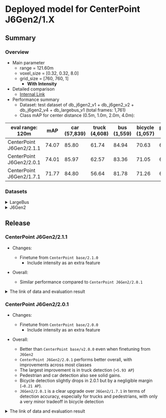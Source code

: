 # Deployed model for CenterPoint J6Gen2/1.X
## Summary

### Overview
- Main parameter
  - range = 121.60m
  - voxel_size = [0.32, 0.32, 8.0]
  - grid_size = [760, 760, 1]
	- **With Intensity**
- Detailed comparison
  - [Internal Link](https://docs.google.com/spreadsheets/d/1jkadazpbA2BUYEUdVV8Rpe54-snH1cbdJbbHsuK04-U/edit?usp=sharing)
- Performance summary
  - Dataset: test dataset of db_j6gen2_v1 + db_j6gen2_v2 + db_j6gen2_v4 + db_largebus_v1 (total frames: 1,761)
  - Class mAP for center distance (0.5m, 1.0m, 2.0m, 4.0m):

| eval range: 120m         | mAP  | car <br> (57,839) | truck <br> (4,608) | bus <br> (1,559) | bicycle <br> (1,057) | pedestrian <br> (10,375) |
| ---------------------    | ---- | ----------------- | ------------------- | ---------------- | ----------------- | ---------------- |
| CenterPoint J6Gen2/2.1.1 | 74.07 | 85.80            | 61.74               | 84.94         | 70.63                 | 67.24            |
| CenterPoint J6Gen2/2.0.1 | 74.01 | 85.97            | 62.57               | 83.36         | 71.05                 | 67.10            |
| CenterPoint J6Gen2/1.7.1 | 71.77 | 84.80            | 56.64               | 81.78         | 71.26                 | 64.38            |


### Datasets

<details>
<summary> LargeBus </summary>

- Test datases: db_largebus_v1 (total frames: 604)

| eval range: 120m         | mAP  | car <br> (13,831)     | truck <br> (2,137) | bus <br> (95) | bicycle <br> (724) | pedestrian <br> (3,916) |
| -------------------------| ---- | -------------------- | ------------------- | ---------------- | ------------ | ------------------------ |
| CenterPoint J6Gen2/2.1.1   | 74.99   | 90.35   | 70.43   | 79.63 | 67.51       | 66.99       |
| CenterPoint J6Gen2/2.0.1   | 74.73   | 90.53   | 69.55   | 80.06 | 65.72       | 67.82       |
| CenterPoint J6Gen2/1.7.1   | 72.17   | 89.36   | 60.87   | 78.40   | 67.71     | 64.84       |

</details>

<details>
<summary> J6Gen2 </summary>

- Test datases: db_j6gen2_v1 + db_j6gen2_v2 + db_j6gen2_v4 (total frames: 1,157)

| eval range: 120m         | mAP  | car <br> (44,008) | truck <br> (2,471) | bus <br> (1,464) | bicycle <br> (333) | pedestrian <br> (6,459) |
| -------------------------| ---- | ----------------- | ------------------- | ---------------- | -------------------- | ---------------------|
| CenterPoint J6Gen2/2.1.1   | 74.24   | 84.65   | 54.66   | 85.45 | 79.07       | 67.35       |
| CenterPoint J6Gen2/2.0.1   | 74.60   | 84.83   | 56.48   | 83.70 | 81.06       | 66.91       |
| CenterPoint J6Gen2/1.7.1   | 72.35   | 83.34   | 53.26   | 82.13 | 79.10     | 63.92       |

</details>

## Release

### CenterPoint J6Gen2/2.1.1
- Changes:
  - Finetune from `CenterPoint base/2.1.0`
	- Include intensity as an extra feature

- Overall:
	- Similar performance compared to `CenterPoint J6Gen2/2.0.1`

<details>
<summary> The link of data and evaluation result </summary>

- Model
  - Training dataset: DB J6 Gen2 v1.0 + DB J6 Gen2 v2.0 + DB J6 Gen2 V4.0 + DB LargeBus v1.0 (total frames: 20,777)
  - [Config file path](https://github.com/tier4/AWML/blob/69aba0d001fd26282880a7a3e7622b89115042de/autoware_ml/configs/detection3d/dataset/t4dataset/gen2_base.py)
  - Deployed onnx model and ROS parameter files [[WebAuto (for internal)]](https://evaluation.tier4.jp/evaluation/mlpackages/7156b453-2861-4ae9-b135-e24e48cc9029/releases/ae4e48e2-d9ed-4db0-8ee9-daf1f566e8f1?project_id=zWhWRzei)
  - Deployed onnx and ROS parameter files [[model-zoo]]
    - [detection_class_remapper.param.yaml](https://download.autoware-ml-model-zoo.tier4.jp/autoware-ml/models/centerpoint/centerpoint/j6gen2/v2.1.1/detection_class_remapper.param.yaml)
    - [centerpoint_ml_package.param.yaml](https://download.autoware-ml-model-zoo.tier4.jp/autoware-ml/models/centerpoint/centerpoint/j6gen2/v2.1.1/centerpoint_ml_package.param.yaml)
    - [deploy_metadata.yaml](https://download.autoware-ml-model-zoo.tier4.jp/autoware-ml/models/centerpoint/centerpoint/j6gen2/v2.0.1/deploy_metadata.yaml)
    - [pts_voxel_encoder_centerpoint.onnx](https://download.autoware-ml-model-zoo.tier4.jp/autoware-ml/models/centerpoint/centerpoint/j6gen2/v2.1.1/pts_voxel_encoder_centerpoint.onnx)
    - [pts_backbone_neck_head_centerpoint.onnx](https://download.autoware-ml-model-zoo.tier4.jp/autoware-ml/models/centerpoint/centerpoint/j6gen2/v2.1.1/pts_backbone_neck_head_centerpoint.onnx)
  - Training results [[Google drive (for internal)]](https://drive.google.com/drive/u/0/folders/1Kie3hE91QgjemJlv0WlK_WHO37q47Mi1)
  - Training results [model-zoo]
    - [logs.zip](https://download.autoware-ml-model-zoo.tier4.jp/autoware-ml/models/centerpoint/centerpoint/j6gen2/v2.1.1/logs.zip)
    - [checkpoint_best.pth](https://download.autoware-ml-model-zoo.tier4.jp/autoware-ml/models/centerpoint/centerpoint/j6gen2/v2.1.1/best_NuScenes_metric_T4Metric_mAP_epoch_28.pth)
    - [config.py](https://download.autoware-ml-model-zoo.tier4.jp/autoware-ml/models/centerpoint/centerpoint/j6gen2/v2.1.1/second_secfpn_4xb16_121m_j6gen2.py)
  - Train time: NVIDIA H100 80GB * 4 * 30 epochs = 12 hours
  - Batch size: 4*16 = 64

- Evaluation
  - db_j6gen2_v1 + db_j6gen2_v2 + db_j6gen2_v4 + + db_largebus_v1 (total frames: 1,761):
  - Total mAP (eval range = 120m): 0.7410

| class_name | Count    | mAP    | AP@0.5m | AP@1.0m | AP@2.0m | AP@4.0m |
| -----------| -------  | ------ | ------- | ------- | ------- | ------- |
| car        |  57,839  | 85.8 | 79.7    | 86.2    | 88.5    | 88.8    |
| truck      |   4,608  | 61.7 | 49.6    | 62.2    | 65.1    | 70.0    |
| bus        |   1,559  | 84.9 | 80.4    | 84.3    | 87.5    | 87.5    |
| bicycle    |   1,057  | 70.6 | 67.3    | 71.0    | 72.1    | 72.1    |
| pedestrian |  10,375  | 67.2 | 65.6    | 66.7    | 67.5    | 69.1    |

- db_largebus_v1 (total frames: 604):
  - Total mAP (eval range = 120m): 0.75

| class_name | Count    | mAP    | AP@0.5m | AP@1.0m | AP@2.0m | AP@4.0m |
| -----------| -------  | -----  | ------- | ------- | ------- | ------- |
| car        |  13,831  | 90.4 | 85.1    | 91.2    | 92.4    | 92.6    |
| truck      |   2,137  | 70.4 | 55.9    | 72.1    | 75.3    | 78.5    |
| bus        |     95   | 79.6 | 76.1    | 80.6    | 80.9    | 80.9    |
| bicycle    |    724   | 67.5 | 63.1    | 67.9    | 69.1    | 69.9    |
| pedestrian |  3,916   | 67.0 | 65.2    | 66.6    | 67.3    | 68.9    |

- db_j6gen2_v1 + db_j6gen2_v2 +db_j6gen2_v4 (total frames: 1,157):
  - Total mAP (eval range = 120m): 0.7460

| class_name  | Count   | mAP  | AP@0.5m | AP@1.0m | AP@2.0m | AP@4.0m |
| ----------  | ------  | ---- | ------- | ------- | ------- | ------- |
| car         | 44,008  | 84.7 | 78.2    | 84.8    | 87.2    | 88.3    |
| truck       |  2,471  | 54.7 | 44.5    | 54.4    | 56.8    | 62.9    |
| bus         |  1,464  | 85.5 | 80.8    | 84.6    | 87.9    | 88.6    |
| bicycle     |    333  | 79.1 | 78.2    | 79.4    | 79.4    | 79.4    |
| pedestrian  |  6,459  | 67.4 | 65.7    | 66.7    | 67.7    | 69.4    |

</details>

### CenterPoint J6Gen2/2.0.1
- Changes:
  - Finetune from `CenterPoint base/2.0.0`
	- Include intensity as an extra feature

- Overall:
  - Better than `CenterPoint base/v2.0.0` even when finetuning from `J6Gen2`
  - `CenterPoint J6Gen2/2.0.1` performs better overall, with improvements across most classes
  - The largest improvement is in truck detection (`+5.93 AP`)
  - Pedestrian and car detection also see solid gains.
  - Bicycle detection slightly drops in 2.0.1 but by a negligible margin (`−0.21 AP`).
  - `J6Gen2/2.0.1` is a clear upgrade over `J6Gen2/1.7.1` in terms of detection accuracy, especially for trucks and pedestrians, with only a very minor tradeoff in bicycle detection

<details>
<summary> The link of data and evaluation result </summary>

- Model
  - Training dataset: DB J6 Gen2 v1.0 + DB J6 Gen2 v2.0 + DB J6 Gen2 V4.0 + DB LargeBus v1.0 (total frames: 20,777)
  - [Config file path](https://github.com/tier4/AWML/blob/b1f498a6802f68c36a1d02b9780f72e25a413ee3/autoware_ml/configs/detection3d/dataset/t4dataset/gen2_base.py)
  - Deployed onnx model and ROS parameter files [[WebAuto (for internal)]](https://evaluation.tier4.jp/evaluation/mlpackages/7156b453-2861-4ae9-b135-e24e48cc9029/releases/2ea64514-ad8b-4943-830f-5bd570988828?project_id=zWhWRzei)
  - Deployed onnx and ROS parameter files [[model-zoo]]
    - [detection_class_remapper.param.yaml](https://download.autoware-ml-model-zoo.tier4.jp/autoware-ml/models/centerpoint/centerpoint/j6gen2/v2.0.1/detection_class_remapper.param.yaml)
    - [centerpoint_ml_package.param.yaml](https://download.autoware-ml-model-zoo.tier4.jp/autoware-ml/models/centerpoint/centerpoint/j6gen2/v2.0.1/centerpoint_ml_package.param.yaml)
    - [deploy_metadata.yaml](https://download.autoware-ml-model-zoo.tier4.jp/autoware-ml/models/centerpoint/centerpoint/j6gen2/v2.0.1/deploy_metadata.yaml)
    - [pts_voxel_encoder_centerpoint.onnx](https://download.autoware-ml-model-zoo.tier4.jp/autoware-ml/models/centerpoint/centerpoint/j6gen2/v2.0.1/pts_voxel_encoder.onnx)
    - [pts_backbone_neck_head_centerpoint.onnx](https://download.autoware-ml-model-zoo.tier4.jp/autoware-ml/models/centerpoint/centerpoint/j6gen2/v2.0.1/pts_backbone_neck_head.onnx)
  - Training results [[Google drive (for internal)]](https://drive.google.com/drive/folders/1x2LUu1hyoeroOdRtTxAPQsKLXDi2TuAc?usp=drive_link)
  - Training results [model-zoo]
    - [logs.zip](https://download.autoware-ml-model-zoo.tier4.jp/autoware-ml/models/centerpoint/centerpoint/j6gen2/v2.0.1/logs.zip)
    - [checkpoint_best.pth](https://download.autoware-ml-model-zoo.tier4.jp/autoware-ml/models/centerpoint/centerpoint/j6gen2/v2.0.1/best_NuScenes_metric_T4Metric_mAP_epoch_28.pth)
    - [config.py](https://download.autoware-ml-model-zoo.tier4.jp/autoware-ml/models/centerpoint/centerpoint/j6gen2/v2.0.1/second_secfpn_4xb16_121m_j6gen2.py)
  - Train time: NVIDIA H100 80GB * 4 * 30 epochs = 12 hours
  - Batch size: 4*16 = 64

- Evaluation
  - db_j6gen2_v1 + db_j6gen2_v2 + db_j6gen2_v4 + + db_largebus_v1 (total frames: 1,761):
  - Total mAP (eval range = 120m): 0.7401

| class_name | Count    | mAP    | AP@0.5m | AP@1.0m | AP@2.0m | AP@4.0m |
| -----------| -------  | ------ | ------- | ------- | ------- | ------- |
| car        |  57,839  | 85.97  | 80.0    | 86.3    | 88.6    | 88.9    |
| truck      |   4,608  | 62.57  | 49.2    | 63.2    | 66.8    | 71.1    |
| bus        |   1,559  | 83.36  | 78.6    | 82.1    | 86.0    | 86.7    |
| bicycle    |   1,057  | 71.05  | 65.6    | 72.2    | 73.2    | 73.2    |
| pedestrian |  10,375  | 67.10  | 65.2    | 66.3    | 67.6    | 69.4    |

- db_largebus_v1 (total frames: 604):
  - Total mAP (eval range = 120m): 0.7473

| class_name | Count    | mAP    | AP@0.5m | AP@1.0m | AP@2.0m | AP@4.0m |
| -----------| -------  | -----  | ------- | ------- | ------- | ------- |
| car        |  13,831   | 90.53  | 85.4    | 91.3    | 92.6    | 92.8    |
| truck      |   2,137   | 69.55  | 54.1    | 71.0    | 75.4    | 77.6    |
| bus        |     95   | 80.06  | 76.5    | 80.4    | 81.7    | 81.7    |
| bicycle    |    724   | 65.72  | 58.8    | 66.7    | 68.7    | 68.7    |
| pedestrian |  3,916   | 67.82  | 66.1    | 67.3    | 68.0    | 69.9    |

- db_j6gen2_v1 + db_j6gen2_v2 +db_j6gen2_v4 (total frames: 1,157):
  - Total mAP (eval range = 120m): 0.7460

| class_name  | Count   | mAP  | AP@0.5m | AP@1.0m | AP@2.0m | AP@4.0m |
| ----------  | ------  | ---- | ------- | ------- | ------- | ------- |
| car         | 44,008  | 84.83 | 78.6    | 84.9    | 87.4    | 88.4    |
| truck       |  2,471  | 56.48 | 44.7    | 56.5    | 59.1    | 65.7    |
| bus         |  1,464  | 83.70 | 78.7    | 82.2    | 87.0    | 87.0    |
| bicycle     |    333  | 81.06 | 79.3    | 81.3    | 81.8    | 81.8    |
| pedestrian  |  6,459  | 66.91 | 65.1    | 66.0    | 67.5    | 69.1    |

</details>

